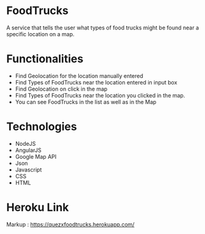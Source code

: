 # FoodTrucks

A service that tells the user what types of food trucks might be found near a specific location on a map.

# Functionalities

* Find Geolocation for the location manually entered
* Find Types of FoodTrucks near the location entered in input box
* Find Geolocation on click in the map
* Find Types of FoodTrucks near the location you clicked in the map.
* You can see FoodTrucks in the list as well as in the Map

# Technologies

* NodeJS
* AngularJS
* Google Map API
* Json 
* Javascript
* CSS
* HTML

# Heroku Link

Markup : <https://quezxfoodtrucks.herokuapp.com/>
